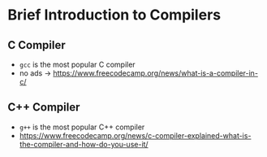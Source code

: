 # Brief Introduction to Compilers

## C Compiler
- `gcc` is the most popular C compiler
- no ads -> https://www.freecodecamp.org/news/what-is-a-compiler-in-c/

## C++ Compiler
- `g++` is the most popular C++ compiler
- https://www.freecodecamp.org/news/c-compiler-explained-what-is-the-compiler-and-how-do-you-use-it/